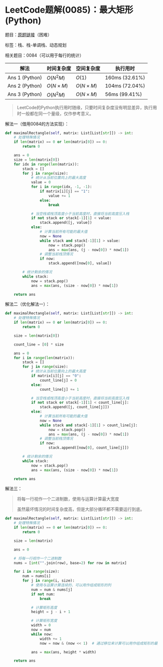 # LeetCode题解(0085)：最大矩形(Python)

题目：[原题链接](https://leetcode-cn.com/problems/maximal-rectangle/)（困难）

标签：栈、栈-单调栈、动态规划

相关题目：0084（可以用于每行的统计）

| 解法           | 时间复杂度 | 空间复杂度 | 执行用时       |
| -------------- | ---------- | ---------- | -------------- |
| Ans 1 (Python) | $O(N^2M)$  | $O(1)$     | 160ms (32.61%) |
| Ans 2 (Python) | $O(N×M)$   | $O(N×M)$   | 104ms (72.04%) |
| Ans 3 (Python) | $O(N^2M)$  | $O(N×M)$   | 56ms (99.41%)  |

>  LeetCode的Python执行用时随缘，只要时间复杂度没有明显差异，执行用时一般都在同一个量级，仅作参考意义。

解法一（借用0084的方法实现）：

```python
def maximalRectangle(self, matrix: List[List[str]]) -> int:
    # 处理特殊情况
    if len(matrix) == 0 or len(matrix[0]) == 0:
        return 0

    ans = 0
    size = len(matrix[0])
    for idx in range(len(matrix)):
        stack = []
        for j in range(size):
            # 统计从当前位置向上的最大高度
            value = 0
            for i in range(idx, -1, -1):
                if matrix[i][j] == "1":
                    value += 1
                else:
                    break

            # 当空栈或栈顶高度小于当前高度时，直接将当前高度压入栈
            if not stack or stack[-1][1] < value:
                stack.append([j, value])
            else:
                # 计算当前所有可能的最大值
                now = None
                while stack and stack[-1][1] > value:
                    now = stack.pop()
                    ans = max(ans, (j - now[0]) * now[1])
                # 调整当前栈顶情况
                if now:
                    stack.append([now[0], value])

        # 统计剩余的情况
        while stack:
            now = stack.pop()
            ans = max(ans, (size - now[0]) * now[1])

    return ans
```

解法二（优化解法一）：

```python
def maximalRectangle(self, matrix: List[List[str]]) -> int:
    # 处理特殊情况
    if len(matrix) == 0 or len(matrix[0]) == 0:
        return 0

    size = len(matrix[0])

    count_line = [0] * size

    ans = 0
    for i in range(len(matrix)):
        stack = []
        for j in range(size):
            # 统计从当前位置向上的最大高度
            if matrix[i][j] == "0":
                count_line[j] = 0
            else:
                count_line[j] += 1

            # 当空栈或栈顶高度小于当前高度时，直接将当前高度压入栈
            if not stack or stack[-1][1] < count_line[j]:
                stack.append([j, count_line[j]])
            else:
                # 计算当前所有可能的最大值
                now = None
                while stack and stack[-1][1] > count_line[j]:
                    now = stack.pop()
                    ans = max(ans, (j - now[0]) * now[1])
                # 调整当前栈顶情况
                if now:
                    stack.append([now[0], count_line[j]])

        # 统计剩余的情况
        while stack:
            now = stack.pop()
            ans = max(ans, (size - now[0]) * now[1])

    return ans
```

解法三：

> 将每一行视作一个二进制数，使用与运算计算最大宽度
>
> 虽然最坏情况的时间复杂度高，但是大部分循环都不需要运行到底。

```python
def maximalRectangle(self, matrix: List[List[str]]) -> int:
    # 处理特殊情况
    if len(matrix) == 0 or len(matrix[0]) == 0:
        return 0

    size = len(matrix)

    ans = 0

    # 将每一行视作一个二进制数
    nums = [int("".join(row), base=2) for row in matrix]

    for i in range(size):
        num = nums[i]
        for j in range(i, size):
            # 使用与运算计算连续的、可以用作组成矩形的列
            num = num & nums[j]
            if not num:
                break

            # 计算矩形高度
            height = j - i + 1

            # 计算矩形宽度
            width = 0
            now = num
            while now:
                width += 1
                now = now & (now << 1)  # 通过移位来计算可以用作组成矩形的最长连续列的数量，即矩形的最大有效宽度

            ans = max(ans, height * width)

    return ans
```